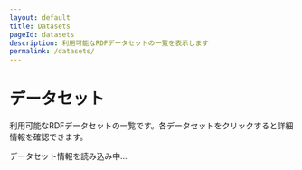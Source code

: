 ```yaml
---
layout: default
title: Datasets
pageId: datasets
description: 利用可能なRDFデータセットの一覧を表示します
permalink: /datasets/
---
```


<div class="p-hero">
  <h1 class="p-hero__title">データセット</h1>
  <p class="p-hero__description">利用可能なRDFデータセットの一覧です。各データセットをクリックすると詳細情報を確認できます。</p>
</div>

<div id="loading" class="p-loading">
  <p>データセット情報を読み込み中...</p>
</div>

<div id="error" class="p-error" style="display: none;">
  <p>データセットの読み込みに失敗しました。</p>
</div>

<div id="dataset-list" class="c-card-grid" style="display: none;">
  <!-- データセット一覧がここに動的に生成されます -->
</div>

<style>
.datasets-grid {
  display: grid;
  grid-template-columns: repeat(auto-fill, minmax(300px, 1fr));
  gap: 1.5rem;
}

.dataset-card-wrapper .dataset-tile {
  height: auto;
  padding: 1.5rem;
  border: 1px solid #e0e0e0;
  border-radius: 8px;
  background-color: #fff;
  box-shadow: 0 2px 4px rgba(0,0,0,0.1);
  transition: transform 0.2s, box-shadow 0.2s;
}

.dataset-card-wrapper .dataset-tile:hover {
  transform: translateY(-2px);
  box-shadow: 0 4px 12px rgba(0,0,0,0.15);
}

.dataset-card-wrapper .dataset-tile .title {
  font-size: 1.25rem;
  font-weight: 600;
  margin-bottom: 0.75rem;
}

.dataset-card-wrapper .dataset-tile .title a {
  color: #1976d2;
  text-decoration: none;
}

.dataset-card-wrapper .dataset-tile .title a:hover {
  text-decoration: underline;
}

.dataset-card-wrapper .dataset-tile .description {
  margin-bottom: 1rem;
  line-height: 1.5;
  color: #666;
}

.dataset-card-wrapper .dataset-tile .tags {
  margin-bottom: 1rem;
}

.dataset-card-wrapper .dataset-tile .tag {
  display: inline-block;
  background-color: #e3f2fd;
  color: #1976d2;
  padding: 0.25rem 0.5rem;
  border-radius: 4px;
  font-size: 0.875rem;
  margin-right: 0.5rem;
  margin-bottom: 0.25rem;
}
</style>

<script>
document.addEventListener('DOMContentLoaded', function() {
  loadDatasets();
});

function loadDatasets() {
  const loadingEl = document.getElementById('loading');
  const errorEl = document.getElementById('error');
  const listEl = document.getElementById('dataset-list');
  
  // temp-datasets.json ファイルから詳細なデータセット情報を読み込み
  // 将来的にはAPIエンドポイントに変更予定
  const baseUrl = '{{ site.baseurl }}' || '';
  const fetchUrl = `${baseUrl}/assets/data/temp-datasets.json`;
  
  fetch(fetchUrl)
    .then(function(response) {
      if (!response.ok) {
        throw new Error(`Failed to fetch dataset list: ${response.status}`);
      }
      return response.json();
    })
    .then(function(datasets) {
      loadingEl.style.display = 'none';
      
      if (datasets.length === 0) {
        errorEl.innerHTML = '<p>データセットが見つかりませんでした。</p>';
        errorEl.style.display = 'block';
        return;
      }
      
      // メタデータがあるデータセットとないデータセットを分類
      const withMetadata = datasets.filter(d => d.title && d.title.length > 0);
      const withoutMetadata = datasets.filter(d => !d.title || d.title.length === 0);
      
      // データセット統計を表示
      const statsHtml = `
        <div class="u-text-center u-mb-lg">
          <h3>データセット統計</h3>
          <p><strong>総データセット数:</strong> ${datasets.length}</p>
          <p><strong>メタデータあり:</strong> ${withMetadata.length}</p>
          <p><strong>メタデータなし:</strong> ${withoutMetadata.length}</p>
        </div>
      `;
      
      // データセット一覧を生成（DatasetTileクラスを使用）
      const datasetsContainer = document.createElement('div');
      datasetsContainer.className = 'datasets-grid';
      
      datasets.forEach(dataset => {
        const datasetTile = new DatasetTile(dataset, {
          showDescription: true,
          showTags: true,
          showLink: true,
          linkBaseUrl: baseUrl,
          customClasses: ['c-card', dataset.title ? 'c-card--with-metadata' : 'c-card--no-metadata']
        });
        
        // 追加情報（ID、GitHubリンク、詳細ボタン）を含むカードラッパーを作成
        const cardWrapper = document.createElement('div');
        cardWrapper.className = 'dataset-card-wrapper';
        
        const tile = datasetTile.getElement();
        
        // メタ情報とボタンを追加
        const metaHtml = `
          <div class="c-card__meta">
            <p><strong>ID:</strong> ${dataset.id}</p>
            <p><strong>設定ファイル:</strong> <a href="https://github.com/dbcls/rdf-config/tree/master/config/${dataset.id}" target="_blank">GitHub</a></p>
          </div>
          <p><a href="${baseUrl}/dataset/?id=${dataset.id}" class="c-btn c-btn--outline-primary">詳細を見る →</a></p>
        `;
        
        tile.insertAdjacentHTML('beforeend', metaHtml);
        cardWrapper.appendChild(tile);
        datasetsContainer.appendChild(cardWrapper);
      });
      
      listEl.innerHTML = statsHtml;
      listEl.appendChild(datasetsContainer);
      listEl.style.display = 'grid';
    })
    .catch(function(error) {
      console.error('Error loading datasets:', error);
      loadingEl.style.display = 'none';
      errorEl.innerHTML = `
        <p>データセットの読み込みに失敗しました。</p>
        <p>エラー: ${error.message}</p>
      `;
      errorEl.style.display = 'block';
    });
}
</script>
